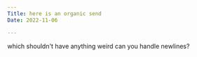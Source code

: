 ```yaml
---
Title: here is an organic send
Date: 2022-11-06

---
```

which shouldn't have anything weird can you handle newlines?
